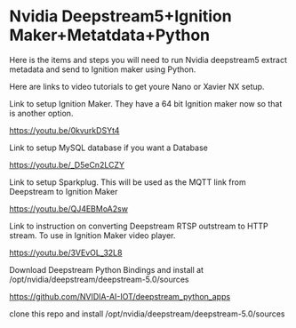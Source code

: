 
# Nvidia Deepstream5+Ignition Maker+Metatdata+Python

Here is the items and steps you will need to run Nvidia deepstream5
extract metadata and send to Ignition maker using Python.

Here are links to video tutorials to get youre Nano
or Xavier NX setup.

Link to setup Ignition Maker. They have a 64 bit Ignition maker
now so that is another option.

https://youtu.be/0kvurkDSYt4

Link to setup MySQL database if you want a Database

https://youtu.be/_D5eCn2LCZY

Link to setup Sparkplug. This will be used as the MQTT
link from Deepstream to Ignition Maker

https://youtu.be/QJ4EBMoA2sw

Link to instruction on converting Deepstream RTSP outstream
to HTTP stream.
To use in Ignition Maker video player.

https://youtu.be/3VEvOL_32L8


Download Deepstream Python Bindings and install at
/opt/nvidia/deepstream/deepstream-5.0/sources

https://github.com/NVIDIA-AI-IOT/deepstream_python_apps


clone this repo and install 
/opt/nvidia/deepstream/deepstream-5.0/sources

